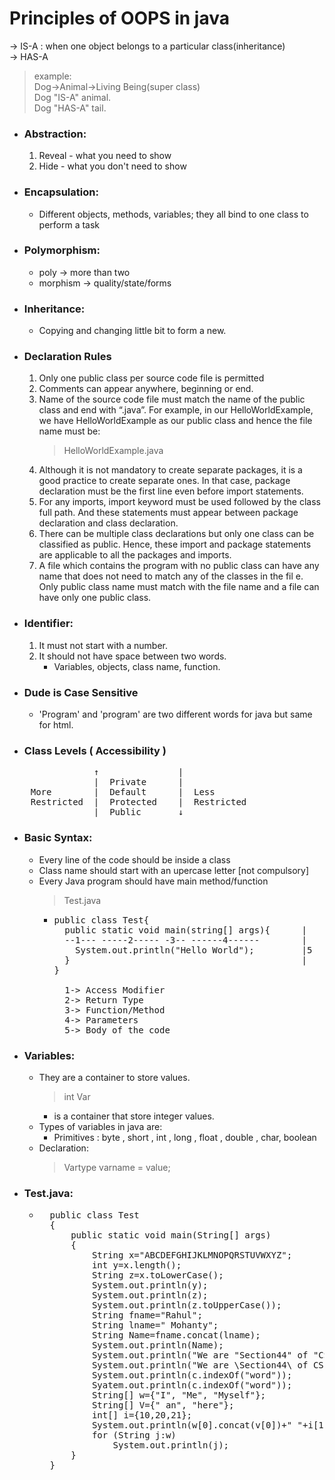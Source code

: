 # Principles of OOPS in java

-> IS-A : when one object belongs to a particular class(inheritance)  
-> HAS-A

> example:  
> Dog->Animal->Living Being(super class)  
> Dog "IS-A" animal.  
> Dog "HAS-A" tail.  

+ ### Abstraction:


  1. Reveal - what you need to show
  2. Hide - what you don't need to show
+ ### Encapsulation:


  * Different objects, methods, variables; they all bind to one class to perform a task
+ ### Polymorphism:


  * poly -> more than two

  + morphism -> quality/state/forms
+ ### Inheritance:


  - Copying and changing little bit to form a new.
+ ### Declaration Rules


  1. Only one public class per source code file is permitted
  2. Comments can appear anywhere, beginning or end.
  3. Name of the source code file must match the name of the public class and end with “.java”. For example, in our HelloWorldExample, we have HelloWorldExample as our public class and hence the file name must be:
     > HelloWorldExample.java
     >
  4. Although it is not mandatory to create separate packages, it is a good practice to create separate ones. In that case, package declaration must be the first line even before import statements.
  5. For any imports, import keyword must be used followed by the class full path. And these statements must appear between package declaration and class declaration.
  6. There can be multiple class declarations but only one class can be classified as public. Hence, these import and package statements are applicable to all the packages and imports.
  7. A file which contains the program with no public class can have any name that does not need to match any of the classes in the fil e. Only public class name must match with the file name and a file can have only one public class.
+ ### Identifier:


  1. It must not start with a number.
  2. It should not have space between two words.
     - Variables, objects, class name, function.
+ ### Dude is Case Sensitive


  - 'Program' and 'program' are two different words for java but same for html.
+ ### Class Levels ( Accessibility )

<pre>
                ↑               |  
                |  Private      |  
    More        |  Default      |  Less  
    Restricted  |  Protected    |  Restricted  
                |  Public       ↓  </pre>

+ ### Basic Syntax:
  - Every line of the code should be inside a class  
  - Class name should start with an upercase letter [not compulsory]
  - Every Java program should have main method/function
    >Test.java
    - <pre>public class Test{
        public static void main(string[] args){      |
        --1--- -----2----- -3-- ------4------        |
          System.out.println("Hello World");         |5
        }                                            |
      }
        
        1-> Access Modifier
        2-> Return Type
        3-> Function/Method
        4-> Parameters
        5-> Body of the code</pre>

+ ### Variables:
  - They are a container to store values.
     > int Var
    + is a container that store integer values.
  - Types of variables in java are:
    - Primitives : byte , short , int , long , float , double , char, boolean
  - Declaration:
     >Vartype varname = value;

+ ### Test.java:

  - <pre>  public class Test
      {  
          public static void main(String[] args)
          {  
              String x="ABCDEFGHIJKLMNOPQRSTUVWXYZ";  
              int y=x.length();  
              String z=x.toLowerCase();  
              System.out.println(y);  
              System.out.println(z);  
              System.out.println(z.toUpperCase());  
              String fname="Rahul";  
              String lname=" Mohanty";  
              String Name=fname.concat(lname);  
              System.out.println(Name);  
              System.out.println("We are "Section44" of "CSE");  
              System.out.println("We are \Section44\ of CSE");  
              System.out.println(c.indexOf("word"));  
              Syatem.out.println(c.indexOf("word"));  
              String[] w={"I", "Me", "Myself"};  
              String[] V={" an", "here"};  
              int[] i={10,20,21};  
              System.out.println(w[0].concat(v[0])+" "+i[1]);  
              for (String j:w)  
                  System.out.println(j);  
          }  
      }</pre>
    
  
